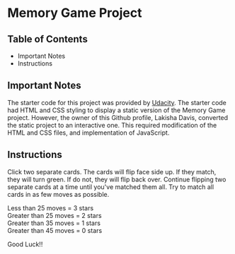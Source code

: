 # Memory Game Project

## Table of Contents
* Important Notes
* Instructions

## Important Notes

The starter code for this project was provided by <a href="https://github.com/udacity/fend-project-memory-game">Udacity</a>. The starter code had HTML and CSS styling to display a static version of the Memory Game project. However, the owner of this Github profile, Lakisha Davis, converted the static project to an interactive one. This required modification of the HTML and CSS files, and implementation of JavaScript.

## Instructions

Click two separate cards. The cards will flip face side up. If they match, they will turn green. If do not, they will flip back over. Continue flipping two separate cards at a time until you've matched them all. Try to match all cards in as few moves as possible.

Less than 25 moves = 3 stars <br>
Greater than 25 moves = 2 stars <br>
Greater than 35 moves = 1 stars <br>
Greater than 45 moves = 0 stars <br>

Good Luck!!

